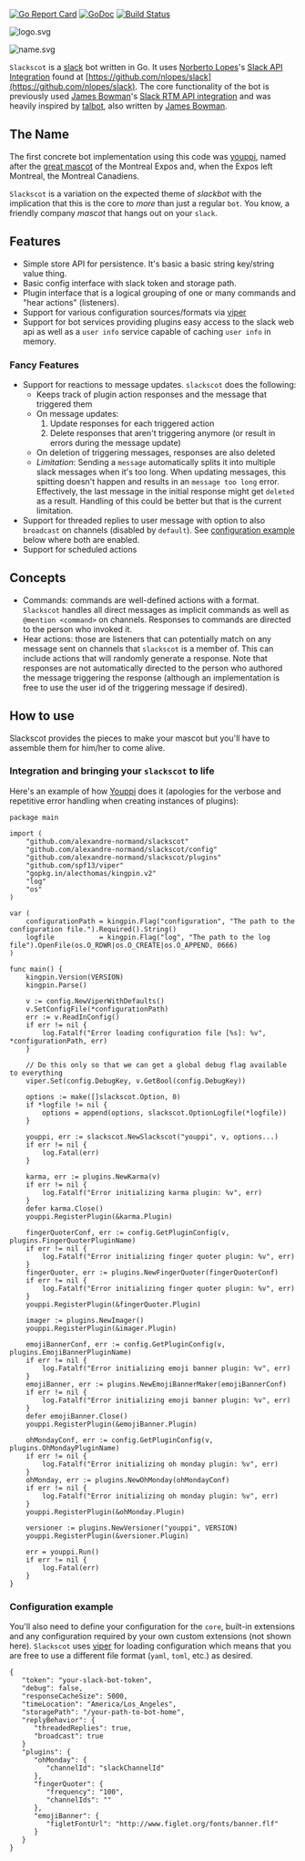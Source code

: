 [![Go Report Card](https://goreportcard.com/badge/github.com/alexandre-normand/slackscot)](https://goreportcard.com/report/github.com/alexandre-normand/slackscot)
[![GoDoc](https://godoc.org/github.com/alexandre-normand/slackscot?status.svg)](https://godoc.org/github.com/alexandre-normand/slackscot)
[![Build Status](https://travis-ci.org/alexandre-normand/slackscot.svg)](https://travis-ci.org/alexandre-normand/slackscot)

![logo.svg](logo.svg)

![name.svg](name.svg)

`Slackscot` is a [slack](https://slack.com) bot written in Go. It uses [Norberto Lopes](https://github.com/nlopes)'s [Slack API Integration](https://github.com/nlopes/slack) found at [https://github.com/nlopes/slack](https://github.com/nlopes/slack). The core functionality of the bot is previously used [James Bowman](https://github.com/james-bowman)'s [Slack RTM API integration](https://github.com/james-bowman/slack) and was heavily inspired by [talbot](https://github.com/james-bowman/talbot), also written by [James Bowman](https://github.com/james-bowman). 

The Name
--------
The first concrete bot implementation using this code was [youppi](https://github.com/alexandre-normand/youppi), named after the [great mascot](https://en.wikipedia.org/wiki/Youppi!) of the Montreal Expos and, when the Expos left Montreal, the Montreal Canadiens. 

`Slackscot` is a variation on the expected theme of _slackbot_ with the implication that this is the core to _more_ than just a regular `bot`. You know, a friendly company _mascot_ that hangs out on your `slack`. 

Features
--------

* Simple store API for persistence. It's basic a basic string key/string value thing.
* Basic config interface with slack token and storage path. 
* Plugin interface that is a logical grouping of one or many commands and "hear actions" (listeners). 
* Support for various configuration sources/formats via [viper](https://github.com/spf13/viper)
* Support for bot services providing plugins easy access to the slack web api as well as a `user info` service capable
  of caching `user info` in memory. 

### Fancy Features

* Support for reactions to message updates. `slackscot` does the following:
	- Keeps track of plugin action responses and the message that triggered them
	- On message updates:
		1. Update responses for each triggered action
		2. Delete responses that aren't triggering anymore (or result in errors during the message update)
	- On deletion of triggering messages, responses are also deleted
	- *Limitation*: Sending a `message` automatically splits it into multiple slack messages when it's too long. When updating messages,
	  this spitting doesn't happen and results in an `message too long` error. Effectively, the last message in the initial response might get
	  `deleted` as a result. Handling of this could be better but that is the current limitation.
* Support for threaded replies to user message with option to also `broadcast` on channels (disabled by `default`). See [configuration example](#configuration-example) below where both are enabled. 
* Support for scheduled actions

Concepts
--------

* Commands: commands are well-defined actions with a format. `Slackscot` handles all direct messages as implicit commands as well as `@mention <command>` on channels. Responses to commands are directed to the person who
  invoked it.
* Hear actions: those are listeners that can potentially match on any message sent on channels that `slackscot` is a member of. This can include actions that will randomly generate a response. Note that responses
  are not automatically directed to the person who authored the message triggering the response (although an implementation is free to use the user id of the triggering message if desired). 

How to use
----------
Slackscot provides the pieces to make your mascot but you'll have to assemble them for him/her to come alive. 

### Integration and bringing your `slackscot` to life

Here's an example of how [Youppi](https://github.com/alexandre-normand/youppi) does it (apologies for the verbose and repetitive error handling when creating instances of plugins):
```
package main

import (
	"github.com/alexandre-normand/slackscot"
	"github.com/alexandre-normand/slackscot/config"
	"github.com/alexandre-normand/slackscot/plugins"
	"github.com/spf13/viper"
	"gopkg.in/alecthomas/kingpin.v2"
	"log"
	"os"
)

var (
	configurationPath = kingpin.Flag("configuration", "The path to the configuration file.").Required().String()
	logfile           = kingpin.Flag("log", "The path to the log file").OpenFile(os.O_RDWR|os.O_CREATE|os.O_APPEND, 0666)
)

func main() {
	kingpin.Version(VERSION)
	kingpin.Parse()

	v := config.NewViperWithDefaults()
	v.SetConfigFile(*configurationPath)
	err := v.ReadInConfig()
	if err != nil {
		log.Fatalf("Error loading configuration file [%s]: %v", *configurationPath, err)
	}

	// Do this only so that we can get a global debug flag available to everything
	viper.Set(config.DebugKey, v.GetBool(config.DebugKey))

	options := make([]slackscot.Option, 0)
	if *logfile != nil {
		options = append(options, slackscot.OptionLogfile(*logfile))
	}

	youppi, err := slackscot.NewSlackscot("youppi", v, options...)
	if err != nil {
		log.Fatal(err)
	}

	karma, err := plugins.NewKarma(v)
	if err != nil {
		log.Fatalf("Error initializing karma plugin: %v", err)
	}
	defer karma.Close()
	youppi.RegisterPlugin(&karma.Plugin)

	fingerQuoterConf, err := config.GetPluginConfig(v, plugins.FingerQuoterPluginName)
	if err != nil {
		log.Fatalf("Error initializing finger quoter plugin: %v", err)
	}
	fingerQuoter, err := plugins.NewFingerQuoter(fingerQuoterConf)
	if err != nil {
		log.Fatalf("Error initializing finger quoter plugin: %v", err)
	}
	youppi.RegisterPlugin(&fingerQuoter.Plugin)

	imager := plugins.NewImager()
	youppi.RegisterPlugin(&imager.Plugin)

	emojiBannerConf, err := config.GetPluginConfig(v, plugins.EmojiBannerPluginName)
	if err != nil {
		log.Fatalf("Error initializing emoji banner plugin: %v", err)
	}
	emojiBanner, err := plugins.NewEmojiBannerMaker(emojiBannerConf)
	if err != nil {
		log.Fatalf("Error initializing emoji banner plugin: %v", err)
	}
	defer emojiBanner.Close()
	youppi.RegisterPlugin(&emojiBanner.Plugin)

	ohMondayConf, err := config.GetPluginConfig(v, plugins.OhMondayPluginName)
	if err != nil {
		log.Fatalf("Error initializing oh monday plugin: %v", err)
	}
	ohMonday, err := plugins.NewOhMonday(ohMondayConf)
	if err != nil {
		log.Fatalf("Error initializing oh monday plugin: %v", err)
	}
	youppi.RegisterPlugin(&ohMonday.Plugin)

	versioner := plugins.NewVersioner("youppi", VERSION)
	youppi.RegisterPlugin(&versioner.Plugin)

	err = youppi.Run()
	if err != nil {
		log.Fatal(err)
	}
}
```

### Configuration example

You'll also need to define your configuration for the `core`, built-in extensions and any configuration required by your own custom extensions (not shown here). `Slackscot` uses [viper](https://github.com/spf13/viper) for loading configuration
which means that you are free to use a different file format (`yaml`, `toml`, etc.) as desired. 

```
{
   "token": "your-slack-bot-token",
   "debug": false,
   "responseCacheSize": 5000,
   "timeLocation": "America/Los_Angeles",
   "storagePath": "/your-path-to-bot-home",
   "replyBehavior": {
      "threadedReplies": true,
      "broadcast": true
   }
   "plugins": {
   	  "ohMonday": {
   	  	 "channelId": "slackChannelId"
   	  },
      "fingerQuoter": {
         "frequency": "100",
         "channelIds": ""
      },
      "emojiBanner": {
         "figletFontUrl": "http://www.figlet.org/fonts/banner.flf"
      }
   }
}
```
